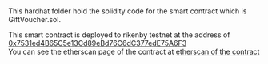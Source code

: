 <br/>
<p align="center">

 This hardhat folder hold the solidity code for the smart contract which is GiftVoucher.sol.
 <br>
 
 This smart contract is deployed to rikenby testnet at the address of <u>0x7531ed4B65C5e13Cd89eBd76C6dC377edE75A6F3</u><br>
 You can see the etherscan page of the contract at 
 <a href="https://rinkeby.etherscan.io/address/0x7531ed4B65C5e13Cd89eBd76C6dC377edE75A6F3"> etherscan of the contract 
</a>
</p>
<br/>


